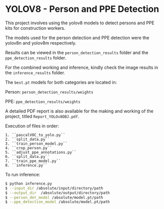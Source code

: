 # YOLOV8 - Person and PPE Detection

This project involves using the yolov8 models to detect persons and PPE kits for construction workers. 

The models used for the person detection and PPE detection were the yolov8n and yolov8m respectively.

Results can be viewed in the `` person_detection_results `` folder and the `` ppe_detection_results `` folder.

For the combined working and inference, kindly check the image results in the ``inference_results`` folder.

The ``best.pt`` models for both categories are located in:

 Person: ``person_detection_results/weights``

 PPE: ``ppe_detection_results/weights``

A detailed PDF report is also available for the making and working of the project, titled ``Report_YOLOv8OBJ.pdf``.

Execution of files in order:

    1. ``pascalVOC_to_yolo.py``
    2. ``split_data.py``
    3. ``train_person_model.py`` 
    4. ``crop_person.py``
    5. ``adjust_ppe_annotations.py``
    6. ``split_data.py``
    7. ``train_ppe_model.py``
    8. ``inference.py``


To run inference: 

```bash
$ python inference.py   
$ --input_dir /absolute/input/directory/path   
$ --output_dir  /absolute/output/directory/path
$ --person_det_model /absolute/model.pt/path
$ --ppe_detection_model /absolute/model.pt/path
```